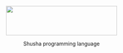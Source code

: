<p align="center">
<img src="https://user-images.githubusercontent.com/14012405/97899295-8cb30b80-1d52-11eb-994a-09833e0b0978.png" align="center" height="80" width="300" >
</p>
<p align="center">
Shusha programming language</p>
